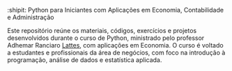 :shipit: Python para Iniciantes com Aplicações em Economia, Contabilidade e Administração

Este repositório reúne os materiais, códigos, exercícios e projetos desenvolvidos durante o curso de Python, ministrado pelo professor Adhemar Ranciaro [Lattes](http://lattes.cnpq.br/7967232324656426),
com aplicações em Economia. O curso é voltado a estudantes e profissionais da área de negócios, com foco na introdução à programação, análise de dados e estatística aplicada. 
